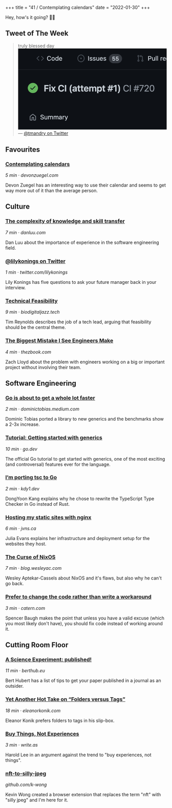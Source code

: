 +++
title = "41 / Contemplating calendars"
date = "2022-01-30"
+++

Hey, how's it going? ✌🏻

## Tweet of The Week
> truly blessed day
> ![Screenshot of GitHub Actions showing successful run for commit "Fix CI (attempt #1)"](twitter_image.png)
> — [@tmandry on Twitter](https://twitter.com/tmandry/status/1486534292360470528)

## Favourites
### [Contemplating calendars](https://devonzuegel.com/post/contemplating-calendars)
_5 min · devonzuegel.com_

Devon Zuegel has an interesting way to use their calendar and seems to get way more out of it than the average person.

## Culture
### [The complexity of knowledge and skill transfer](https://danluu.com/hardware-unforgiving/)
_7 min · danluu.com_

Dan Luu about the importance of experience in the software engineering field.

### [@lilykonings on Twitter](https://twitter.com/lilykonings/status/1484598087494496258)
_1 min · twitter.com/lilykonings_

Lily Konings has five questions to ask your future manager back in your interview.

### [Technical Feasibility](https://www.biodigitaljazz.tech/p/technical-feasibility)
_9 min · biodigitaljazz.tech_

Tim Reynolds describes the job of a tech lead, arguing that feasibility should be the central theme. 

### [The Biggest Mistake I See Engineers Make](https://www.thezbook.com/the-biggest-mistake-i-see-engineers-make/)
_4 min · thezbook.com_

Zach Lloyd about the problem with engineers working on a big or important project without involving their team.

## Software Engineering
### [Go is about to get a whole lot faster](https://dominictobias.medium.com/go-is-about-to-get-a-whole-lot-faster-a50c1e7d60b9)
_2 min · dominictobias.medium.com_

Dominic Tobias ported a library to new generics and the benchmarks show a 2-3x increase.

### [Tutorial: Getting started with generics](https://go.dev/doc/tutorial/generics)
_10 min · go.dev_

The official Go tutorial to get started with generics, one of the most exciting (and controversal) features ever for the language.

### [I’m porting tsc to Go](https://kdy1.dev/posts/2022/1/tsc-go)
_2 min · kdy1.dev_

DongYoon Kang explains why he chose to rewrite the TypeScript Type Checker in Go instead of Rust.

### [Hosting my static sites with nginx](https://jvns.ca/blog/2022/01/24/hosting-my-static-sites-with-nginx/)
_6 min · jvns.ca_

Julia Evans explains her infrastructure and deployment setup for the websites they host.

### [The Curse of NixOS](https://blog.wesleyac.com/posts/the-curse-of-nixos)
_7 min · blog.wesleyac.com_

Wesley Aptekar-Cassels about NixOS and it's flaws, but also why he can't go back.

### [Prefer to change the code rather than write a workaround](https://catern.com/change_code.html)
_3 min · catern.com_

Spencer Baugh makes the point that unless you have a valid excuse (which you most likely don't have), you should fix code instead of working around it.

## Cutting Room Floor
### [A Science Experiment: published!](https://berthub.eu/articles/posts/a-science-experiment-got-published/)
_11 min · berthub.eu_

Bert Hubert has a list of tips to get your paper published in a journal as an outsider.

### [Yet Another Hot Take on “Folders versus Tags”](https://eleanorkonik.com/yet-another-hot-take-on-folders-versus-tags/)
_18 min · eleanorkonik.com_

Eleanor Konik prefers folders to tags in his slip-box.

### [Buy Things, Not Experiences](https://write.as/harold-lee/theres-a-phrase-going-around-that-you-should-buy-experiences-not-things)
_3 min · write.as_

Harold Lee in an argument against the trend to "buy experiences, not things".

### [nft-to-silly-jpeg](https://github.com/k-wong/nft-to-silly-jpeg)
_github.com/k-wong_

Kevin Wong created a browser extension that replaces the term "nft" with "silly jpeg" and I'm here for it.